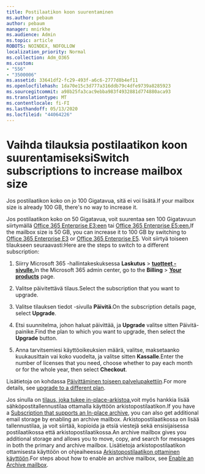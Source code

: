 ```yaml
---
title: Postilaatikon koon suurentaminen
ms.author: pebaum
author: pebaum
manager: mnirkhe
ms.audience: Admin
ms.topic: article
ROBOTS: NOINDEX, NOFOLLOW
localization_priority: Normal
ms.collection: Adm_O365
ms.custom:
- "556"
- "3500006"
ms.assetid: 33641df2-fc29-493f-a6c6-2777d8b4ef11
ms.openlocfilehash: 1da70e15c3d777a316ddb79c4dfe9739a8285923
ms.sourcegitcommit: a98b25fa3cac9ebba983f4932881d774880aca93
ms.translationtype: MT
ms.contentlocale: fi-FI
ms.lasthandoff: 05/13/2020
ms.locfileid: "44064226"
---
```

# <a name="switch-subscriptions-to-increase-mailbox-size"></a><span data-ttu-id="dda36-102">Vaihda tilauksia postilaatikon koon suurentamiseksi</span><span class="sxs-lookup"><span data-stu-id="dda36-102">Switch subscriptions to increase mailbox size</span></span>

<span data-ttu-id="dda36-103">Jos postilaatikon koko on jo 100 Gigatavua, sitä ei voi lisätä.</span><span class="sxs-lookup"><span data-stu-id="dda36-103">If your mailbox size is already 100 GB, there's no way to increase it.</span></span>
  
<span data-ttu-id="dda36-104">Jos postilaatikon koko on 50 Gigatavua, voit suurentaa sen 100 Gigatavuun siirtymällä [Office 365 Enterprise E3:een](https://products.office.com/business/office-365-enterprise-e3-business-software) tai [Office 365 Enterprise E5:een.](https://products.office.com/business/office-365-enterprise-e5-business-software)</span><span class="sxs-lookup"><span data-stu-id="dda36-104">If the mailbox size is 50 GB, you can increase it to 100 GB by switching to [Office 365 Enterprise E3](https://products.office.com/business/office-365-enterprise-e3-business-software) or [Office 365 Enterprise E5](https://products.office.com/business/office-365-enterprise-e5-business-software).</span></span> <span data-ttu-id="dda36-105">Voit siirtyä toiseen tilaukseen seuraavasti:</span><span class="sxs-lookup"><span data-stu-id="dda36-105">Here are the steps to switch to a different subscription:</span></span>
  
1. <span data-ttu-id="dda36-106">Siirry Microsoft 365 -hallintakeskuksessa **Laskutus** \> **[tuotteet -sivulle.](https://go.microsoft.com/fwlink/p/?linkid=842054)**</span><span class="sxs-lookup"><span data-stu-id="dda36-106">In the Microsoft 365 admin center, go to the **Billing** \> **[Your products](https://go.microsoft.com/fwlink/p/?linkid=842054)** page.</span></span>

2. <span data-ttu-id="dda36-107">Valitse päivitettävä tilaus.</span><span class="sxs-lookup"><span data-stu-id="dda36-107">Select the subscription that you want to upgrade.</span></span>

3. <span data-ttu-id="dda36-108">Valitse tilauksen tiedot -sivulla **Päivitä**.</span><span class="sxs-lookup"><span data-stu-id="dda36-108">On the subscription details page, select **Upgrade**.</span></span>

4. <span data-ttu-id="dda36-109">Etsi suunnitelma, johon haluat päivittää, ja **Upgrade** valitse sitten Päivitä-painike.</span><span class="sxs-lookup"><span data-stu-id="dda36-109">Find the plan to which you want to upgrade, then select the **Upgrade** button.</span></span>

5. <span data-ttu-id="dda36-110">Anna tarvitsemiesi käyttöoikeuksien määrä, valitse, maksetaanko kuukausittain vai koko vuodelta, ja valitse sitten **Kassalle**.</span><span class="sxs-lookup"><span data-stu-id="dda36-110">Enter the number of licenses that you need, choose whether to pay each month or for the whole year, then select **Checkout**.</span></span>

<span data-ttu-id="dda36-111">Lisätietoja on kohdassa [Päivittäminen toiseen palvelupakettiin](https://docs.microsoft.com/office365/admin/subscriptions-and-billing/upgrade-to-different-plan).</span><span class="sxs-lookup"><span data-stu-id="dda36-111">For more details, see [upgrade to a different plan](https://docs.microsoft.com/office365/admin/subscriptions-and-billing/upgrade-to-different-plan).</span></span>

<span data-ttu-id="dda36-112">Jos sinulla on [tilaus, joka tukee in-place-arkistoa,](https://docs.microsoft.com/office365/servicedescriptions/exchange-online-archiving-service-description/exchange-online-archiving-service-description)voit myös hankkia lisää sähköpostitallennustilaa ottamalla käyttöön arkistopostilaatikon.</span><span class="sxs-lookup"><span data-stu-id="dda36-112">If you have a [Subscription that supports an In-place archive](https://docs.microsoft.com/office365/servicedescriptions/exchange-online-archiving-service-description/exchange-online-archiving-service-description), you can also get additional email storage by enabling an archive mailbox.</span></span> <span data-ttu-id="dda36-113">Arkistopostilaatikossa on lisää tallennustilaa, ja voit siirtää, kopioida ja etsiä viestejä sekä ensisijaisessa postilaatikossa että arkistopostilaatikossa.</span><span class="sxs-lookup"><span data-stu-id="dda36-113">An archive mailbox gives you additional storage and allows you to move, copy, and search for messages in both the primary and archive mailbox.</span></span> <span data-ttu-id="dda36-114">Lisätietoja arkistopostilaatikon ottamisesta käyttöön on ohjeaiheessa [Arkistopostilaatikon ottaminen käyttöön](https://docs.microsoft.com/office365/securitycompliance/enable-archive-mailboxes).</span><span class="sxs-lookup"><span data-stu-id="dda36-114">For steps about how to enable an archive mailbox, see [Enable an Archive mailbox](https://docs.microsoft.com/office365/securitycompliance/enable-archive-mailboxes).</span></span>